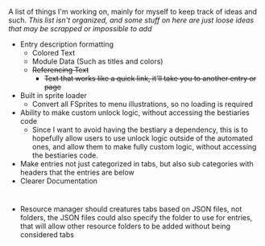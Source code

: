 A list of things I'm working on, mainly for myself to keep track of ideas and such.
*This list isn't organized, and some stuff on here are just loose ideas that may be scrapped or impossible to add*

* Entry description formatting
	- Colored Text
	- Module Data (Such as titles and colors)
	- <strike>Referencing Text
	    - Text that works like a quick link, it'll take you to another entry or page</strike>
* Built in sprite loader
	- Convert all FSprites to menu illustrations, so no loading is required
* Ability to make custom unlock logic, without accessing the bestiaries code
	- Since I want to avoid having the bestiary a dependency, this is to hopefully allow users to use unlock logic outside of the automated ones, and allow them to make fully custom logic, without accessing the bestiaries code.
* Make entries not just categorized in tabs, but also sub categories with headers that the entries are below
* Clearer Documentation

#

* Resource manager should creatures tabs based on JSON files, not folders, the JSON files could also specify the folder to use for entries, that will allow other resource folders to be added without being considered tabs